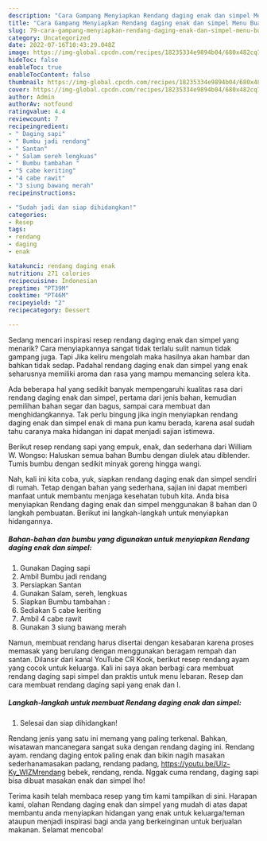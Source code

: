 ```yaml
---
description: "Cara Gampang Menyiapkan Rendang daging enak dan simpel Menu Buat lebaran"
title: "Cara Gampang Menyiapkan Rendang daging enak dan simpel Menu Buat lebaran"
slug: 79-cara-gampang-menyiapkan-rendang-daging-enak-dan-simpel-menu-buat-lebaran
category: Uncategorized
date: 2022-07-16T10:43:29.048Z
image: https://img-global.cpcdn.com/recipes/18235334e9894b04/680x482cq70/rendang-daging-enak-dan-simpel-foto-resep-utama.jpg
hideToc: false
enableToc: true
enableTocContent: false
thumbnail: https://img-global.cpcdn.com/recipes/18235334e9894b04/680x482cq70/rendang-daging-enak-dan-simpel-foto-resep-utama.jpg
cover: https://img-global.cpcdn.com/recipes/18235334e9894b04/680x482cq70/rendang-daging-enak-dan-simpel-foto-resep-utama.jpg
author: Admin
authorAv: notfound
ratingvalue: 4.4
reviewcount: 7
recipeingredient:
- " Daging sapi"
- " Bumbu jadi rendang"
- " Santan"
- " Salam sereh lengkuas"
- " Bumbu tambahan "
- "5 cabe keriting"
- "4 cabe rawit"
- "3 siung bawang merah"
recipeinstructions:

- "Sudah jadi dan siap dihidangkan!"
categories:
- Resep
tags:
- rendang
- daging
- enak

katakunci: rendang daging enak 
nutrition: 271 calories
recipecuisine: Indonesian
preptime: "PT39M"
cooktime: "PT46M"
recipeyield: "2"
recipecategory: Dessert

---
```



Sedang mencari inspirasi resep rendang daging enak dan simpel yang menarik? Cara menyiapkannya sangat tidak terlalu sulit namun tidak gampang juga. Tapi Jika keliru mengolah maka hasilnya akan hambar dan bahkan tidak sedap. Padahal rendang daging enak dan simpel yang enak seharusnya memiliki aroma dan rasa yang mampu memancing selera kita.


Ada beberapa hal yang sedikit banyak mempengaruhi kualitas rasa dari rendang daging enak dan simpel, pertama dari jenis bahan, kemudian pemilihan bahan segar dan bagus, sampai cara membuat dan menghidangkannya. Tak perlu bingung jika ingin menyiapkan rendang daging enak dan simpel enak di mana pun kamu berada, karena asal sudah tahu caranya maka hidangan ini dapat menjadi sajian istimewa.

Berikut resep rendang sapi yang empuk, enak, dan sederhana dari William W. Wongso: Haluskan semua bahan Bumbu dengan diulek atau diblender. Tumis bumbu dengan sedikit minyak goreng hingga wangi.


Nah, kali ini kita coba, yuk, siapkan rendang daging enak dan simpel sendiri di rumah. Tetap dengan bahan yang sederhana, sajian ini dapat memberi manfaat untuk membantu menjaga kesehatan tubuh kita. Anda bisa menyiapkan Rendang daging enak dan simpel menggunakan 8 bahan dan 0 langkah pembuatan. Berikut ini langkah-langkah untuk menyiapkan hidangannya.

<!--inarticleads1-->

##### Bahan-bahan dan bumbu yang digunakan untuk menyiapkan Rendang daging enak dan simpel:

1. Gunakan  Daging sapi
1. Ambil  Bumbu jadi rendang
1. Persiapkan  Santan
1. Gunakan  Salam, sereh, lengkuas
1. Siapkan  Bumbu tambahan :
1. Sediakan 5 cabe keriting
1. Ambil 4 cabe rawit
1. Gunakan 3 siung bawang merah


Namun, membuat rendang harus disertai dengan kesabaran karena proses memasak yang berulang dengan menggunakan beragam rempah dan santan. Dilansir dari kanal YouTube CR Kook, berikut resep rendang ayam yang cocok untuk keluarga. Kali ini saya akan berbagi cara membuat rendang daging sapi simpel dan praktis untuk menu lebaran. Resep dan cara membuat rendang daging sapi yang enak dan l. 

<!--inarticleads2-->

##### Langkah-langkah untuk membuat Rendang daging enak dan simpel:


1. Selesai dan siap dihidangkan!

Rendang jenis yang satu ini memang yang paling terkenal. Bahkan, wisatawan mancanegara sangat suka dengan rendang daging ini. Rendang ayam. rendang daging entok paling enak dan bikin nagih masakan sederhanamasakan padang, rendang padang, https://youtu.be/UIz-Ky_WlZMrendang bebek, rendang, renda. Nggak cuma rendang, daging sapi bisa dibuat masakan enak dan simpel lho! 

Terima kasih telah membaca resep yang tim kami tampilkan di sini. Harapan kami, olahan Rendang daging enak dan simpel yang mudah di atas dapat membantu anda menyiapkan hidangan yang enak untuk keluarga/teman ataupun menjadi inspirasi bagi anda yang berkeinginan untuk berjualan makanan. Selamat mencoba!
